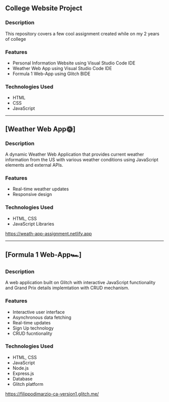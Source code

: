 ## **College Website Project**

### Description

This repository covers a few cool assignment created while on my 2 years of college 

### Features
- Personal Information Website using Visual Studio Code IDE
- Weather Web App using Visual Studio Code IDE
- Formula 1 Web-App using Glitch BIDE

### Technologies Used
- HTML
- CSS
- JavaScript

---

## **[Weather Web App🌞]**

### Description
A dynamic Weather Web Application that provides current weather information from the US with various weather conditions using JavaScript elements and external APIs.

### Features
- Real-time weather updates
- Responsive design

### Technologies Used
- HTML, CSS
- JavaScript Libraries

https://weath-app-assignment.netlify.app

---

## **[Formula 1 Web-App🏎️]**

### Description
A web application built on Glitch with interactive JavaScript functionality and Grand Prix details implemtation with CRUD mechanism.

### Features
- Interactive user interface
- Asynchronous data fetching
- Real-time updates
- Sign Up technology
- CRUD fucntionality

### Technologies Used
- HTML, CSS
- JavaScript
- Node.js
- Express.js
- Database
- Glitch platform

https://filippodimarzio-ca-version1.glitch.me/

